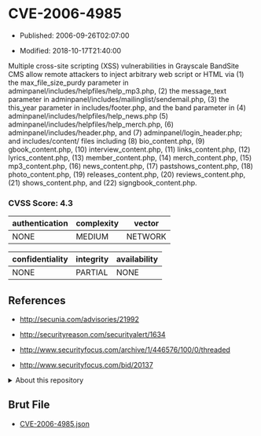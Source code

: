 # CVE-2006-4985

- Published: 2006-09-26T02:07:00

- Modified: 2018-10-17T21:40:00

Multiple cross-site scripting (XSS) vulnerabilities in Grayscale BandSite CMS allow remote attackers to inject arbitrary web script or HTML via (1) the max_file_size_purdy parameter in adminpanel/includes/helpfiles/help_mp3.php, (2) the message_text parameter in adminpanel/includes/mailinglist/sendemail.php, (3) the this_year parameter in includes/footer.php, and the band parameter in (4) adminpanel/includes/helpfiles/help_news.php (5) adminpanel/includes/helpfiles/help_merch.php, (6) adminpanel/includes/header.php, and (7) adminpanel/login_header.php; and includes/content/ files including (8) bio_content.php, (9) gbook_content.php, (10) interview_content.php, (11) links_content.php, (12) lyrics_content.php, (13) member_content.php, (14) merch_content.php, (15) mp3_content.php, (16) news_content.php, (17) pastshows_content.php, (18) photo_content.php, (19) releases_content.php, (20) reviews_content.php, (21) shows_content.php, and (22) signgbook_content.php.

### CVSS Score: **4.3**

| authentication | complexity | vector |
| --- | --- | --- |
| NONE | MEDIUM | NETWORK |

| confidentiality | integrity | availability |
| --- | --- | --- |
| NONE | PARTIAL | NONE |

## References

* http://secunia.com/advisories/21992

* http://securityreason.com/securityalert/1634

* http://www.securityfocus.com/archive/1/446576/100/0/threaded

* http://www.securityfocus.com/bid/20137

<details>
<summary>About this repository</summary> 

  This repository is part of the project [Live Hack CVE](https://github.com/Live-Hack-CVE). Main website can be found [www.live-hack.org](https://www.live-hack.org) 
  
  Made by [Sn0wAlice](https://github.com/Sn0wAlice) for the people that care about security and need to have a feed of the latest CVEs. Hope you enjoy it, don't forget to star the repo and follow me on [Twitter](https://twitter.com/Sn0wAlice) and [Github](https://github.com/Sn0wAlice). And that is my [personnal website](https://www.alice-snow.me/)

  - [Home Page](https://github.com/Live-Hack-CVE)
  - [Framework](https://github.com/Live-Hack-CVE/cve-framework)
  - [CVE database](https://github.com/Live-Hack-CVE/full_database)
  - [Changelog](https://github.com/Live-Hack-CVE/Changelog)
</details>

## Brut File

* [CVE-2006-4985.json](https://raw.githubusercontent.com/Live-Hack-CVE/full_database/main/cves/2006/CVE-2006-4985.json)

